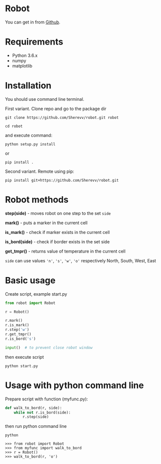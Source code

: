 # Robot

You can get in from
[Github](https://github.com/sherevv/robot/).

# Requirements

- Python 3.6.x
- numpy
- matplotlib


# Installation
You should use command line terminal.

First variant. Clone repo and go to the package dir

```commandline
git clone https://github.com/Sherevv/robot.git robot

cd robot
```

and execute command:
```
python setup.py install
```
or
```
pip install .
```

Second variant. Remote using pip:

```
pip install git+https://github.com/Sherevv/robot.git
```

# Robot methods
**step(side)** - moves robot on one step to the set `side`

**mark()** - puts a marker in the current cell

**is_mark()** - check if marker exists in the current cell

**is_bord(side)** - check if border exists in the set side

**get_tmpr()** - returns value of temperature in the current cell

`side` can use values `'n'`, `'s'`, `'w'`, `'o'` respectively North, South, West, East
# Basic usage

Create script, example start.py
```python
from robot import Robot

r = Robot()

r.mark()
r.is_mark()
r.step('w')
r.get_tmpr()
r.is_bord('s')

input()  # to prevent close robot window
```

then execute script
```commandline
python start.py
```


# Usage with python command line
Prepare script with function (myfunc.py):
```python
def walk_to_bord(r, side):
    while not r.is_bord(side):
        r.step(side)
```

then run python command line
```commandline
python
```


```
>>> from robot import Robot
>>> from myfunc import walk_to_bord
>>> r = Robot()
>>> walk_to_bord(r, 'o')
```